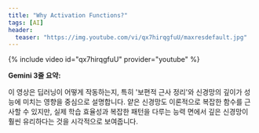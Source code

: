 ```yaml
---
title: "Why Activation Functions?"
tags: [AI]
header:
  teaser: "https://img.youtube.com/vi/qx7hirqgfuU/maxresdefault.jpg"
---
```

{% include video id="qx7hirqgfuU" provider="youtube" %}

**Gemini 3줄 요약:**

이 영상은 딥러닝이 어떻게 작동하는지, 특히 '보편적 근사 정리'와 신경망의 깊이가 성능에 미치는 영향을 중심으로 설명합니다. 얕은 신경망도 이론적으로 복잡한 함수를 근사할 수 있지만, 실제 학습 효율성과 복잡한 패턴을 다루는 능력 면에서 깊은 신경망이 훨씬 유리하다는 것을 시각적으로 보여줍니다.
